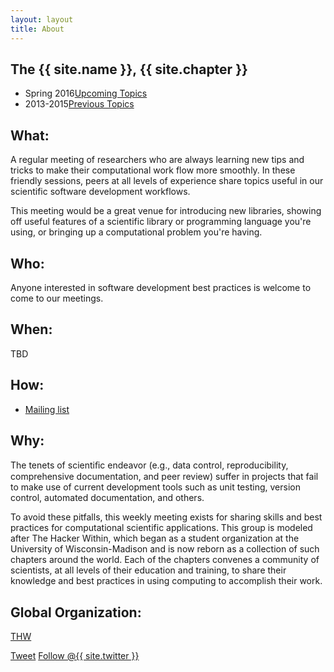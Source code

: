 ```yaml
---
layout: layout
title: About
---
```


<section class="content">

# The {{ site.name }}, {{ site.chapter }}

<ul class="listing">
<li>
<span>Spring 2016</span><a href="{{ site.url }}/upcoming.html">Upcoming Topics</a>
</li>
<li>
<span>2013-2015</span><a href="{{ site.url }}/previous.html">Previous Topics</a>
</li>
</ul>


## What:

A regular meeting of researchers who are always learning new tips and tricks to
make their computational work flow more smoothly.  In these friendly sessions,
peers at all levels of experience share topics useful in our scientific
software development workflows.

This meeting would be a great venue for introducing new libraries, showing off
useful features of a scientific library or programming language you're using,
or bringing up a computational problem you're having.

## Who:

Anyone interested in software development best practices is welcome to come to our meetings.


## When:

TBD

## How:

* [Mailing list](https://groups.google.com/forum/?hl=en#!forum/ucla-hacker-within)

## Why:

The tenets of scientiﬁc endeavor (e.g., data control, reproducibility,
comprehensive documentation, and peer review) suffer in projects that fail
to make use of current development tools such as unit testing, version
control, automated documentation, and others.

To avoid these pitfalls, this weekly meeting exists for sharing skills and best practices for
computational scientific applications. This group is modeled after The
Hacker Within, which  began as a student organization at the University of Wisconsin-Madison and
is now reborn as a collection of such chapters around the world. Each of
the chapters convenes a community of scientists, at all levels of their
education and training, to share their knowledge and best practices in
using computing to accomplish their work.


## Global Organization:

[THW](http://thehackerwithin.org)

<a href="http://twitter.com/share" class="twitter-share-button" data-count="none" data-via="{{ site.twitter }}">Tweet</a>
<a href="http://twitter.com/{{ site.twitter }}" class="twitter-follow-button" data-show-count="false">Follow @{{ site.twitter }}</a>
<script src="http://platform.twitter.com/widgets.js" type="text/javascript"></script>


</section>
